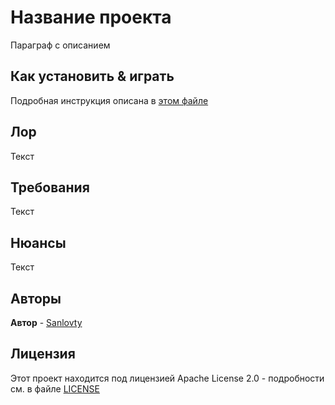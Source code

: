 # Название проекта

Параграф с описанием

## Как установить & играть
  Подробная инструкция описана в [этом файле](INSTALLATION.md)
  
## Лор
  Текст  
  
## Требования
  Текст
  
## Нюансы
  Текст

## Авторы
  **Автор** - [Sanlovty](ссылка)

## Лицензия

Этот проект находится под лицензией Apache License 2.0 - подробности см. в файле [LICENSE](LICENSE)
